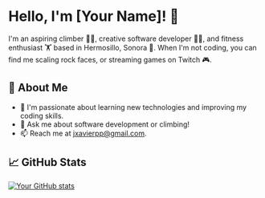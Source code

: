 # Hello, I'm [Your Name]! 👋

I'm an aspiring climber 🧗‍♂️, creative software developer 👨‍💻, and fitness enthusiast 🏋️ based in Hermosillo, Sonora 📍. When I'm not coding, you can find me scaling rock faces, or streaming games on Twitch 🎮.

## 🚀 About Me

- 🌱 I'm passionate about learning new technologies and improving my coding skills.
- 💬 Ask me about software development or climbing!
- 📫 Reach me at jxavierpp@gmail.com.


## 📈 GitHub Stats

[![Your GitHub stats](https://github-readme-stats.vercel.app/api?username=xwalls)](https://github.com/anuraghazra/github-readme-stats)

